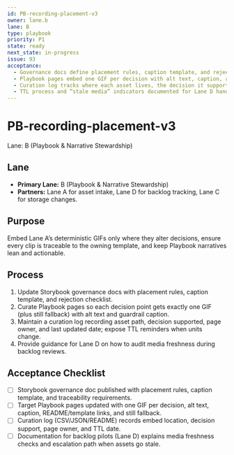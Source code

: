 ```yaml
---
id: PB-recording-placement-v3
owner: lane.b
lane: B
type: playbook
priority: P1
state: ready
next_state: in-progress
issue: 93
acceptance:
  - Governance docs define placement rules, caption template, and rejection criteria for GIFs
  - Playbook pages embed one GIF per decision with alt text, caption, and template links
  - Curation log tracks where each asset lives, the decision it supports, and page owner
  - TTL process and “stale media” indicators documented for Lane D handoff
---
```


# PB-recording-placement-v3

Lane: B (Playbook & Narrative Stewardship)

## Lane

- **Primary Lane:** B (Playbook & Narrative Stewardship)
- **Partners:** Lane A for asset intake, Lane D for backlog tracking, Lane C for storage changes.

## Purpose

Embed Lane A’s deterministic GIFs only where they alter decisions, ensure every
clip is traceable to the owning template, and keep Playbook narratives lean and
actionable.

## Process

1. Update Storybook governance docs with placement rules, caption template, and
   rejection checklist.
2. Curate Playbook pages so each decision point gets exactly one GIF (plus still
   fallback) with alt text and guardrail caption.
3. Maintain a curation log recording asset path, decision supported, page owner,
   and last updated date; expose TTL reminders when units change.
4. Provide guidance for Lane D on how to audit media freshness during backlog
   reviews.

## Acceptance Checklist

- [ ] Storybook governance doc published with placement rules, caption template,
      and traceability requirements.
- [ ] Target Playbook pages updated with one GIF per decision, alt text, caption,
      README/template links, and still fallback.
- [ ] Curation log (CSV/JSON/README) records embed location, decision support,
      page owner, and TTL date.
- [ ] Documentation for backlog pilots (Lane D) explains media freshness checks
      and escalation path when assets go stale.
